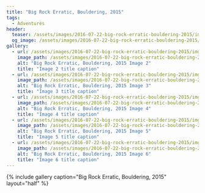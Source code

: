 ```yaml
---
title: "Big Rock Erratic, Bouldering, 2015"
tags:
  - Adventures
header:
  teaser: /assets/images/2016-07-22-big-rock-erratic-bouldering-2015/img03.png
  og_image: /assets/images/2016-07-22-big-rock-erratic-bouldering-2015/img03.png
gallery:
  - url: /assets/images/2016-07-22-big-rock-erratic-bouldering-2015/img02.png
    image_path: /assets/images/2016-07-22-big-rock-erratic-bouldering-2015/img02.png
    alt: "Big Rock Erratic, Bouldering, 2015 Image 2"
    title: "Image 2 title caption"
  - url: /assets/images/2016-07-22-big-rock-erratic-bouldering-2015/img03.png
    image_path: /assets/images/2016-07-22-big-rock-erratic-bouldering-2015/img03.png
    alt: "Big Rock Erratic, Bouldering, 2015 Image 3"
    title: "Image 3 title caption"
  - url: /assets/images/2016-07-22-big-rock-erratic-bouldering-2015/img04.png
    image_path: /assets/images/2016-07-22-big-rock-erratic-bouldering-2015/img04.png
    alt: "Big Rock Erratic, Bouldering, 2015 Image 4"
    title: "Image 4 title caption"
  - url: /assets/images/2016-07-22-big-rock-erratic-bouldering-2015/img05.png
    image_path: /assets/images/2016-07-22-big-rock-erratic-bouldering-2015/img05.png
    alt: "Big Rock Erratic, Bouldering, 2015 Image 5"
    title: "Image 5 title caption"
  - url: /assets/images/2016-07-22-big-rock-erratic-bouldering-2015/img06.png
    image_path: /assets/images/2016-07-22-big-rock-erratic-bouldering-2015/img06.png
    alt: "Big Rock Erratic, Bouldering, 2015 Image 6"
    title: "Image 6 title caption"
---
```


{% include gallery caption="Big Rock Erratic, Bouldering, 2015" layout="half" %}
